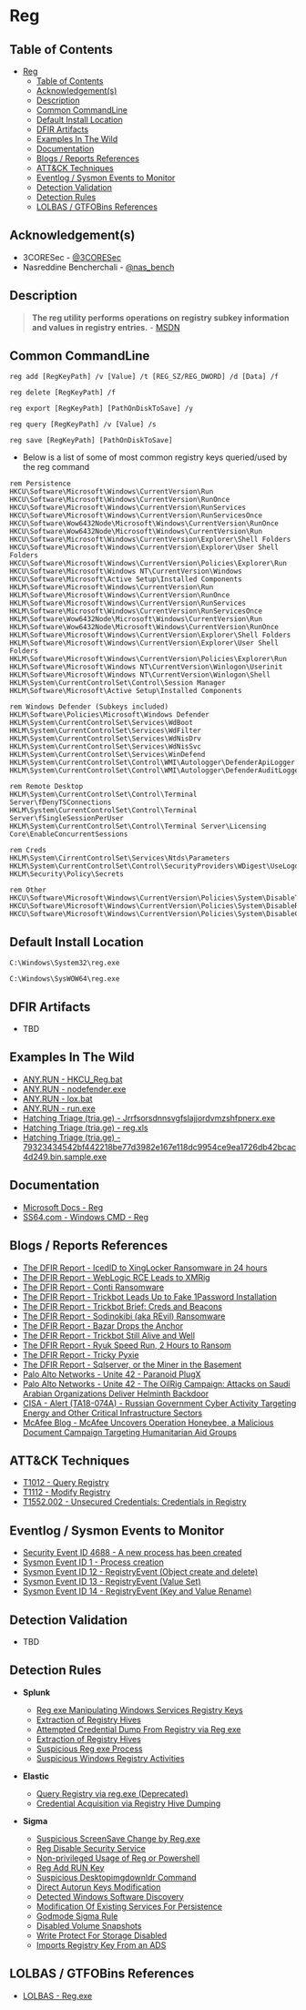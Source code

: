 # Reg

## Table of Contents

- [Reg](#reg)
  - [Table of Contents](#table-of-contents)
  - [Acknowledgement(s)](#acknowledgements)
  - [Description](#description)
  - [Common CommandLine](#common-commandline)
  - [Default Install Location](#default-install-location)
  - [DFIR Artifacts](#dfir-artifacts)
  - [Examples In The Wild](#examples-in-the-wild)
  - [Documentation](#documentation)
  - [Blogs / Reports References](#blogs--reports-references)
  - [ATT&CK Techniques](#attck-techniques)
  - [Eventlog / Sysmon Events to Monitor](#eventlog--sysmon-events-to-monitor)
  - [Detection Validation](#detection-validation)
  - [Detection Rules](#detection-rules)
  - [LOLBAS / GTFOBins References](#lolbas--gtfobins-references)

## Acknowledgement(s)

- 3CORESec - [@3CORESec](https://twitter.com/3CORESec)
- Nasreddine Bencherchali - [@nas_bench](https://twitter.com/nas_bench)

## Description

> **The reg utility performs operations on registry subkey information and values in registry entries.** - [MSDN](https://docs.microsoft.com/en-us/windows-server/administration/windows-commands/reg)

## Common CommandLine

```batch
reg add [RegKeyPath] /v [Value] /t [REG_SZ/REG_DWORD] /d [Data] /f

reg delete [RegKeyPath] /f

reg export [RegKeyPath] [PathOnDiskToSave] /y

reg query [RegKeyPath] /v [Value] /s

reg save [RegKeyPath] [PathOnDiskToSave]
```

- Below is a list of some of most common registry keys queried/used by the reg command

```batch
rem Persistence
HKCU\Software\Microsoft\Windows\CurrentVersion\Run
HKCU\Software\Microsoft\Windows\CurrentVersion\RunOnce
HKCU\Software\Microsoft\Windows\CurrentVersion\RunServices
HKCU\Software\Microsoft\Windows\CurrentVersion\RunServicesOnce
HKCU\Software\Wow6432Node\Microsoft\Windows\CurrentVersion\RunOnce
HKCU\Software\Wow6432Node\Microsoft\Windows\CurrentVersion\Run
HKCU\Software\Microsoft\Windows\CurrentVersion\Explorer\Shell Folders 
HKCU\Software\Microsoft\Windows\CurrentVersion\Explorer\User Shell Folders
HKCU\Software\Microsoft\Windows\CurrentVersion\Policies\Explorer\Run
HKCU\Software\Microsoft\Windows NT\CurrentVersion\Windows
HKCU\Software\Microsoft\Active Setup\Installed Components
HKLM\Software\Microsoft\Windows\CurrentVersion\Run
HKLM\Software\Microsoft\Windows\CurrentVersion\RunOnce
HKLM\Software\Microsoft\Windows\CurrentVersion\RunServices
HKLM\Software\Microsoft\Windows\CurrentVersion\RunServicesOnce
HKLM\Software\Wow6432Node\Microsoft\Windows\CurrentVersion\Run
HKLM\Software\Wow6432Node\Microsoft\Windows\CurrentVersion\RunOnce
HKLM\Software\Microsoft\Windows\CurrentVersion\Explorer\Shell Folders 
HKLM\Software\Microsoft\Windows\CurrentVersion\Explorer\User Shell Folders 
HKLM\Software\Microsoft\Windows\CurrentVersion\Policies\Explorer\Run
HKLM\Software\Microsoft\Windows NT\CurrentVersion\Winlogon\Userinit
HKLM\Software\Microsoft\Windows NT\CurrentVersion\Winlogon\Shell
HKLM\System\CurrentControlSet\Control\Session Manager
HKLM\Software\Microsoft\Active Setup\Installed Components

rem Windows Defender (Subkeys included)
HKLM\Software\Policies\Microsoft\Windows Defender
HKLM\System\CurrentControlSet\Services\WdBoot
HKLM\System\CurrentControlSet\Services\WdFilter
HKLM\System\CurrentControlSet\Services\WdNisDrv
HKLM\System\CurrentControlSet\Services\WdNisSvc
HKLM\System\CurrentControlSet\Services\WinDefend
HKLM\System\CurrentControlSet\Control\WMI\Autologger\DefenderApiLogger
HKLM\System\CurrentControlSet\Control\WMI\Autologger\DefenderAuditLogger

rem Remote Desktop
HKLM\System\CurrentControlSet\Control\Terminal Server\fDenyTSConnections
HKLM\System\CurrentControlSet\Control\Terminal Server\fSingleSessionPerUser
HKLM\System\CurrentControlSet\Control\Terminal Server\Licensing Core\EnableConcurrentSessions

rem Creds
HKLM\System\CirrentControlSet\Services\Ntds\Parameters
HKLM\System\CurrentControlSet\Control\SecurityProviders\WDigest\UseLogonCredential
HKLM\Security\Policy\Secrets

rem Other
HKCU\Software\Microsoft\Windows\CurrentVersion\Policies\System\DisableTaskMgr
HKCU\Software\Microsoft\Windows\CurrentVersion\Policies\System\DisableRegistryTools
HKCU\Software\Microsoft\Windows\CurrentVersion\Policies\System\DisableCMD
```

## Default Install Location

```batch
C:\Windows\System32\reg.exe

C:\Windows\SysWOW64\reg.exe
```

## DFIR Artifacts

- TBD

## Examples In The Wild

- [ANY.RUN - HKCU_Reg.bat](https://app.any.run/tasks/14bf6c99-473b-460c-b5b6-c6c939799823/)
- [ANY.RUN - nodefender.exe](https://app.any.run/tasks/a0bc6013-8a08-4a88-b9e7-89e7bad15a32/)
- [ANY.RUN - lox.bat](https://app.any.run/tasks/99dd8ffe-59a4-408a-84ff-2677d300ce49/)
- [ANY.RUN - run.exe](https://app.any.run/tasks/04746d4d-c15f-444b-aa42-0f0560afa723/)
- [Hatching Triage (tria.ge) - Jrrfsorsdnnsvgfslajjordvmzshfpnerx.exe](https://tria.ge/210922-tyn8wsdbh3/behavioral1#report)
- [Hatching Triage (tria.ge) - reg.xls](https://tria.ge/200331-gnknv9zkt2/behavioral2#report)
- [Hatching Triage (tria.ge) - 79323434542bf442218be77d3982e167e118dc9954ce9ea1726db42bcac4d249.bin.sample.exe](https://tria.ge/210528-dxr93gxbxe/behavioral11#report)

## Documentation

- [Microsoft Docs - Reg](https://docs.microsoft.com/en-us/windows-server/administration/windows-commands/reg)
- [SS64.com - Windows CMD - Reg](https://ss64.com/nt/reg.html)

## Blogs / Reports References

- [The DFIR Report - IcedID to XingLocker Ransomware in 24 hours](https://thedfirreport.com/2021/10/18/icedid-to-xinglocker-ransomware-in-24-hours/)
- [The DFIR Report - WebLogic RCE Leads to XMRig](https://thedfirreport.com/2021/06/03/weblogic-rce-leads-to-xmrig/)
- [The DFIR Report - Conti Ransomware](https://thedfirreport.com/2021/05/12/conti-ransomware/)
- [The DFIR Report - Trickbot Leads Up to Fake 1Password Installation](https://thedfirreport.com/2021/08/16/trickbot-leads-up-to-fake-1password-installation/)
- [The DFIR Report - Trickbot Brief: Creds and Beacons](https://thedfirreport.com/2021/05/02/trickbot-brief-creds-and-beacons/)
- [The DFIR Report - Sodinokibi (aka REvil) Ransomware](https://thedfirreport.com/2021/03/29/sodinokibi-aka-revil-ransomware/)
- [The DFIR Report - Bazar Drops the Anchor](https://thedfirreport.com/2021/03/08/bazar-drops-the-anchor/)
- [The DFIR Report - Trickbot Still Alive and Well](https://thedfirreport.com/2021/01/11/trickbot-still-alive-and-well/)
- [The DFIR Report - Ryuk Speed Run, 2 Hours to Ransom](https://thedfirreport.com/2020/11/05/ryuk-speed-run-2-hours-to-ransom/)
- [The DFIR Report - Tricky Pyxie](https://thedfirreport.com/2020/04/30/tricky-pyxie/)
- [The DFIR Report - Sqlserver, or the Miner in the Basement](https://thedfirreport.com/2020/04/20/sqlserver-or-the-miner-in-the-basement/)
- [Palo Alto Networks - Unite 42 - Paranoid PlugX](https://unit42.paloaltonetworks.com/unit42-paranoid-plugx/)
- [Palo Alto Networks - Unite 42 - The OilRig Campaign: Attacks on Saudi Arabian Organizations Deliver Helminth Backdoor](https://unit42.paloaltonetworks.com/the-oilrig-campaign-attacks-on-saudi-arabian-organizations-deliver-helminth-backdoor/)
- [CISA - Alert (TA18-074A) - Russian Government Cyber Activity Targeting Energy and Other Critical Infrastructure Sectors](https://us-cert.cisa.gov/ncas/alerts/TA18-074A)
- [McAfee Blog - McAfee Uncovers Operation Honeybee, a Malicious Document Campaign Targeting Humanitarian Aid Groups](https://www.mcafee.com/blogs/other-blogs/mcafee-labs/mcafee-uncovers-operation-honeybee-malicious-document-campaign-targeting-humanitarian-aid-groups/)

## ATT&CK Techniques

- [T1012 - Query Registry](https://attack.mitre.org/techniques/T1012)
- [T1112 - Modify Registry](https://attack.mitre.org/techniques/T1112)
- [T1552.002 - Unsecured Credentials: Credentials in Registry](https://attack.mitre.org/techniques/T1552/002)

## Eventlog / Sysmon Events to Monitor

- [Security Event ID 4688 - A new process has been created](https://www.ultimatewindowssecurity.com/securitylog/encyclopedia/event.aspx?eventID=4688)
- [Sysmon Event ID 1 - Process creation](https://www.ultimatewindowssecurity.com/securitylog/encyclopedia/event.aspx?eventid=90001)
- [Sysmon Event ID 12 - RegistryEvent (Object create and delete)](https://www.ultimatewindowssecurity.com/securitylog/encyclopedia/event.aspx?eventid=90012)
- [Sysmon Event ID 13 - RegistryEvent (Value Set)](https://www.ultimatewindowssecurity.com/securitylog/encyclopedia/event.aspx?eventid=90013)
- [Sysmon Event ID 14 - RegistryEvent (Key and Value Rename)](https://www.ultimatewindowssecurity.com/securitylog/encyclopedia/event.aspx?eventid=90014)

## Detection Validation

- TBD

## Detection Rules

- **Splunk**
  - [Reg exe Manipulating Windows Services Registry Keys](https://research.splunk.com/endpoint/reg_exe_manipulating_windows_services_registry_keys/)
  - [Extraction of Registry Hives](https://research.splunk.com/endpoint/extraction_of_registry_hives/)
  - [Attempted Credential Dump From Registry via Reg exe](https://research.splunk.com/endpoint/attempted_credential_dump_from_registry_via_reg_exe/)
  - [Extraction of Registry Hives](https://research.splunk.com/endpoint/extraction_of_registry_hives/)
  - [Suspicious Reg exe Process](https://research.splunk.com/endpoint/suspicious_reg_exe_process/)
  - [Suspicious Windows Registry Activities](https://research.splunk.com/stories/suspicious_windows_registry_activities/)

- **Elastic**
  - [Query Registry via reg.exe (Deprecated)](https://github.com/elastic/detection-rules/blob/main/rules/_deprecated/discovery_query_registry_via_reg.toml)
  - [Credential Acquisition via Registry Hive Dumping](https://github.com/elastic/detection-rules/blob/main/rules/windows/credential_access_dump_registry_hives.toml)

- **Sigma**
  - [Suspicious ScreenSave Change by Reg.exe](https://github.com/SigmaHQ/sigma/blob/master/rules/windows/process_creation/win_susp_screensaver_reg.yml)
  - [Reg Disable Security Service](https://github.com/SigmaHQ/sigma/blob/master/rules/windows/process_creation/win_susp_reg_disable_sec_services.yml)
  - [Non-privileged Usage of Reg or Powershell](https://github.com/SigmaHQ/sigma/blob/master/rules/windows/process_creation/win_non_priv_reg_or_ps.yml)
  - [Reg Add RUN Key](https://github.com/SigmaHQ/sigma/blob/master/rules/windows/process_creation/win_reg_add_run_key.yml)
  - [Suspicious Desktopimgdownldr Command](https://github.com/SigmaHQ/sigma/blob/master/rules/windows/process_creation/win_susp_desktopimgdownldr.yml)
  - [Direct Autorun Keys Modification](https://github.com/SigmaHQ/sigma/blob/master/rules/windows/process_creation/win_susp_direct_asep_reg_keys_modification.yml)
  - [Detected Windows Software Discovery](https://github.com/SigmaHQ/sigma/blob/master/rules/windows/process_creation/process_creation_software_discovery.yml)
  - [Modification Of Existing Services For Persistence](https://github.com/SigmaHQ/sigma/blob/master/rules/windows/process_creation/win_modif_of_services_for_via_commandline.yml)
  - [Godmode Sigma Rule](https://github.com/SigmaHQ/sigma/blob/master/other/godmode_sigma_rule.yml)
  - [Disabled Volume Snapshots](https://github.com/SigmaHQ/sigma/blob/master/rules/windows/process_creation/win_susp_volsnap_disable.yml)
  - [Write Protect For Storage Disabled](https://github.com/SigmaHQ/sigma/blob/master/rules/windows/process_creation/win_write_protect_for_storage_disabled.yml)
  - [Imports Registry Key From an ADS](https://github.com/SigmaHQ/sigma/blob/master/rules/windows/process_creation/win_regedit_import_keys_ads.yml)

## LOLBAS / GTFOBins References

- [LOLBAS - Reg.exe](https://lolbas-project.github.io/lolbas/Binaries/Reg/)
